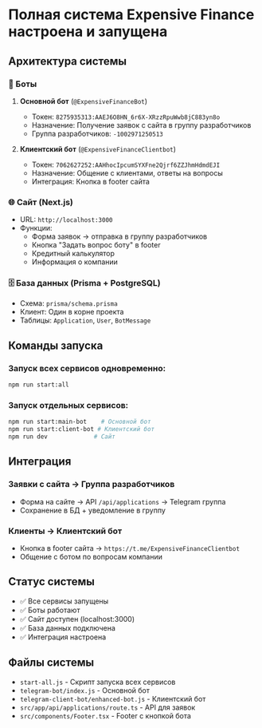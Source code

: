 # Полная система Expensive Finance настроена и запущена

## Архитектура системы

### 🤖 Боты
1. **Основной бот** (`@ExpensiveFinanceBot`)
   - Токен: `8275935313:AAEJ6O8HN_6r6X-XRzzRpuWwb8jC883yn8o`
   - Назначение: Получение заявок с сайта в группу разработчиков
   - Группа разработчиков: `-1002971250513`

2. **Клиентский бот** (`@ExpensiveFinanceClientbot`)
   - Токен: `7062627252:AAHhocIpcumSYXFne2Qjrf6ZZJhmHdmdEJI`
   - Назначение: Общение с клиентами, ответы на вопросы
   - Интеграция: Кнопка в footer сайта

### 🌐 Сайт (Next.js)
- URL: `http://localhost:3000`
- Функции:
  - Форма заявок → отправка в группу разработчиков
  - Кнопка "Задать вопрос боту" в footer
  - Кредитный калькулятор
  - Информация о компании

### 🗄️ База данных (Prisma + PostgreSQL)
- Схема: `prisma/schema.prisma`
- Клиент: Один в корне проекта
- Таблицы: `Application`, `User`, `BotMessage`

## Команды запуска

### Запуск всех сервисов одновременно:
```bash
npm run start:all
```

### Запуск отдельных сервисов:
```bash
npm run start:main-bot    # Основной бот
npm run start:client-bot # Клиентский бот
npm run dev             # Сайт
```

## Интеграция

### Заявки с сайта → Группа разработчиков
- Форма на сайте → API `/api/applications` → Telegram группа
- Сохранение в БД + уведомление в группу

### Клиенты → Клиентский бот
- Кнопка в footer сайта → `https://t.me/ExpensiveFinanceClientbot`
- Общение с ботом по вопросам компании

## Статус системы
- ✅ Все сервисы запущены
- ✅ Боты работают
- ✅ Сайт доступен (localhost:3000)
- ✅ База данных подключена
- ✅ Интеграция настроена

## Файлы системы
- `start-all.js` - Скрипт запуска всех сервисов
- `telegram-bot/index.js` - Основной бот
- `telegram-client-bot/enhanced-bot.js` - Клиентский бот
- `src/app/api/applications/route.ts` - API для заявок
- `src/components/Footer.tsx` - Footer с кнопкой бота